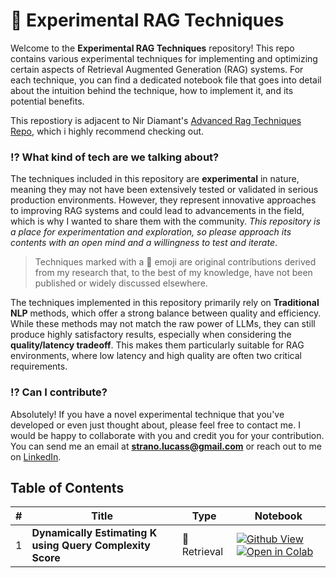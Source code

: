 # 🧪 Experimental RAG Techniques

Welcome to the **Experimental RAG Techniques** repository! This repo contains various experimental techniques for implementing and optimizing certain aspects of Retrieval Augmented Generation (RAG) systems. For each technique, you can find a dedicated notebook file that goes into detail about the intuition behind the technique, how to implement it, and its potential benefits.

This repostiory is adjacent to Nir Diamant's [Advanced Rag Techniques Repo](https://github.com/NirDiamant/RAG_Techniques), which i highly recommend checking out. 

### ⁉️ What kind of tech are we talking about?

The techniques included in this repository are **experimental** in nature, meaning they may not have been extensively tested or validated in serious production environments. However, they represent innovative approaches to improving RAG systems and could lead to advancements in the field, which is why I wanted to share them with the community. _This repository is a place for experimentation and exploration, so please approach its contents with an open mind and a willingness to test and iterate_.

> Techniques marked with a 🧪 emoji are original contributions derived from my research that, to the best of my knowledge, have not been published or widely discussed elsewhere.


The techniques implemented in this repository primarily rely on **Traditional NLP** methods, which offer a strong balance between quality and efficiency. While these methods may not match the raw power of LLMs, they can still produce highly satisfactory results, especially when considering the **quality/latency tradeoff**. This makes them particularly suitable for RAG environments, where low latency and high quality are often two critical requirements.

### ⁉️ Can I contribute?

Absolutely! If you have a novel experimental technique that you've developed or even just thought about, please feel free to contact me. I would be happy to collaborate with you and credit you for your contribution. You can send me an email at **strano.lucass@gmail.com** or reach out to me on [LinkedIn](https://www.linkedin.com/in/strano-lucass/).

##  Table of Contents

| # | Title | Type | Notebook |
|---|-------|------|----------|
| 1 | **Dynamically Estimating K using Query Complexity Score** | 🎣 Retrieval | [![Github View](https://img.shields.io/badge/GitHub-View-blue)](https://github.com/LucaStrano/Experimental_RAG_Tech/blob/main/experimental_tech/1_estimating_k.ipynb)  [![Open in Colab](https://colab.research.google.com/assets/colab-badge.svg)](https://colab.research.google.com/github/LucaStrano/Experimental_RAG_Tech/blob/main/experimental_tech/1_estimating_k.ipynb) |